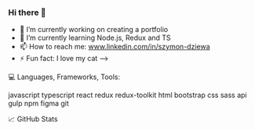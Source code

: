 ### Hi there 👋

- 🔭 I’m currently working on creating a portfolio
- 🌱 I’m currently learning Node.js, Redux and TS
- 📫 How to reach me: www.linkedin.com/in/szymon-dziewa
- ⚡ Fun fact: I love my cat 
-->


💻 Languages, Frameworks, Tools:


javascript typescript react redux redux-toolkit html bootstrap css sass api gulp npm figma git


📈 GitHub Stats

<!-- ![Anurag's GitHub stats](https://github-readme-stats.vercel.app/api?username=Szymofcion&show_icons=true&theme=dracula) 


[![Top Langs](https://github-readme-stats.vercel.app/api/top-langs/?username=Szymofcion&layout=compact&theme=dracula)](https://github.com/anuraghazra/github-readme-stats)
 -->
